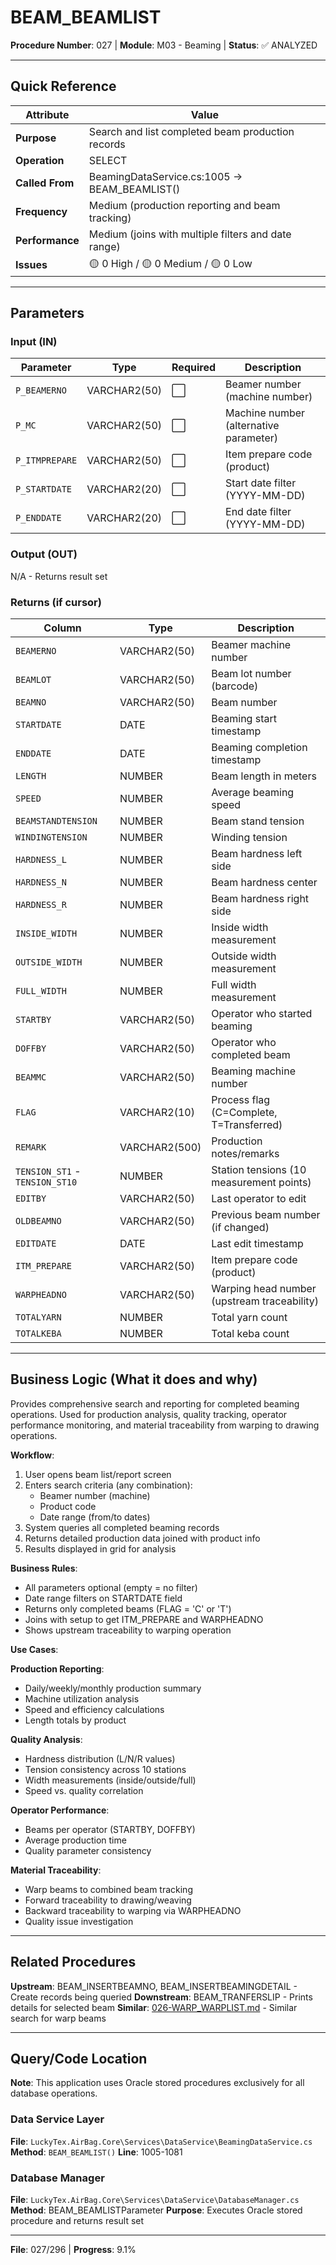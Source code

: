 # BEAM_BEAMLIST

**Procedure Number**: 027 | **Module**: M03 - Beaming | **Status**: ✅ ANALYZED

---

## Quick Reference

| Attribute | Value |
|-----------|-------|
| **Purpose** | Search and list completed beam production records |
| **Operation** | SELECT |
| **Called From** | BeamingDataService.cs:1005 → BEAM_BEAMLIST() |
| **Frequency** | Medium (production reporting and beam tracking) |
| **Performance** | Medium (joins with multiple filters and date range) |
| **Issues** | 🟡 0 High / 🟡 0 Medium / 🟡 0 Low |

---

## Parameters

### Input (IN)

| Parameter | Type | Required | Description |
|-----------|------|----------|-------------|
| `P_BEAMERNO` | VARCHAR2(50) | ⬜ | Beamer number (machine number) |
| `P_MC` | VARCHAR2(50) | ⬜ | Machine number (alternative parameter) |
| `P_ITMPREPARE` | VARCHAR2(50) | ⬜ | Item prepare code (product) |
| `P_STARTDATE` | VARCHAR2(20) | ⬜ | Start date filter (YYYY-MM-DD) |
| `P_ENDDATE` | VARCHAR2(20) | ⬜ | End date filter (YYYY-MM-DD) |

### Output (OUT)

N/A - Returns result set

### Returns (if cursor)

| Column | Type | Description |
|--------|------|-------------|
| `BEAMERNO` | VARCHAR2(50) | Beamer machine number |
| `BEAMLOT` | VARCHAR2(50) | Beam lot number (barcode) |
| `BEAMNO` | VARCHAR2(50) | Beam number |
| `STARTDATE` | DATE | Beaming start timestamp |
| `ENDDATE` | DATE | Beaming completion timestamp |
| `LENGTH` | NUMBER | Beam length in meters |
| `SPEED` | NUMBER | Average beaming speed |
| `BEAMSTANDTENSION` | NUMBER | Beam stand tension |
| `WINDINGTENSION` | NUMBER | Winding tension |
| `HARDNESS_L` | NUMBER | Beam hardness left side |
| `HARDNESS_N` | NUMBER | Beam hardness center |
| `HARDNESS_R` | NUMBER | Beam hardness right side |
| `INSIDE_WIDTH` | NUMBER | Inside width measurement |
| `OUTSIDE_WIDTH` | NUMBER | Outside width measurement |
| `FULL_WIDTH` | NUMBER | Full width measurement |
| `STARTBY` | VARCHAR2(50) | Operator who started beaming |
| `DOFFBY` | VARCHAR2(50) | Operator who completed beam |
| `BEAMMC` | VARCHAR2(50) | Beaming machine number |
| `FLAG` | VARCHAR2(10) | Process flag (C=Complete, T=Transferred) |
| `REMARK` | VARCHAR2(500) | Production notes/remarks |
| `TENSION_ST1` - `TENSION_ST10` | NUMBER | Station tensions (10 measurement points) |
| `EDITBY` | VARCHAR2(50) | Last operator to edit |
| `OLDBEAMNO` | VARCHAR2(50) | Previous beam number (if changed) |
| `EDITDATE` | DATE | Last edit timestamp |
| `ITM_PREPARE` | VARCHAR2(50) | Item prepare code (product) |
| `WARPHEADNO` | VARCHAR2(50) | Warping head number (upstream traceability) |
| `TOTALYARN` | NUMBER | Total yarn count |
| `TOTALKEBA` | NUMBER | Total keba count |

---

## Business Logic (What it does and why)

Provides comprehensive search and reporting for completed beaming operations. Used for production analysis, quality tracking, operator performance monitoring, and material traceability from warping to drawing operations.

**Workflow**:
1. User opens beam list/report screen
2. Enters search criteria (any combination):
   - Beamer number (machine)
   - Product code
   - Date range (from/to dates)
3. System queries all completed beaming records
4. Returns detailed production data joined with product info
5. Results displayed in grid for analysis

**Business Rules**:
- All parameters optional (empty = no filter)
- Date range filters on STARTDATE field
- Returns only completed beams (FLAG = 'C' or 'T')
- Joins with setup to get ITM_PREPARE and WARPHEADNO
- Shows upstream traceability to warping operation

**Use Cases**:

**Production Reporting**:
- Daily/weekly/monthly production summary
- Machine utilization analysis
- Speed and efficiency calculations
- Length totals by product

**Quality Analysis**:
- Hardness distribution (L/N/R values)
- Tension consistency across 10 stations
- Width measurements (inside/outside/full)
- Speed vs. quality correlation

**Operator Performance**:
- Beams per operator (STARTBY, DOFFBY)
- Average production time
- Quality parameter consistency

**Material Traceability**:
- Warp beams to combined beam tracking
- Forward traceability to drawing/weaving
- Backward traceability to warping via WARPHEADNO
- Quality issue investigation

---

## Related Procedures

**Upstream**: BEAM_INSERTBEAMNO, BEAM_INSERTBEAMINGDETAIL - Create records being queried
**Downstream**: BEAM_TRANFERSLIP - Prints details for selected beam
**Similar**: [026-WARP_WARPLIST.md](../02_Warping/026-WARP_WARPLIST.md) - Similar search for warp beams

---

## Query/Code Location

**Note**: This application uses Oracle stored procedures exclusively for all database operations.

### Data Service Layer
**File**: `LuckyTex.AirBag.Core\Services\DataService\BeamingDataService.cs`
**Method**: `BEAM_BEAMLIST()`
**Line**: 1005-1081

### Database Manager
**File**: `LuckyTex.AirBag.Core\Services\DataService\DatabaseManager.cs`
**Method**: BEAM_BEAMLISTParameter
**Purpose**: Executes Oracle stored procedure and returns result set

---

**File**: 027/296 | **Progress**: 9.1%
